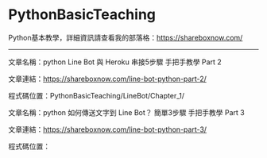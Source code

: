 # PythonBasicTeaching

Python基本教學，詳細資訊請查看我的部落格：https://shareboxnow.com/ 

---


文章名稱：python Line Bot 與 Heroku 串接5步驟 手把手教學 Part 2 

文章連結：https://shareboxnow.com/line-bot-python-part-2/

程式碼位置：PythonBasicTeaching/LineBot/Chapter_1/


文章名稱：python 如何傳送文字到 Line Bot？ 簡單3步驟 手把手教學 Part 3

文章連結：https://shareboxnow.com/line-bot-python-part-3/

程式碼位置：
